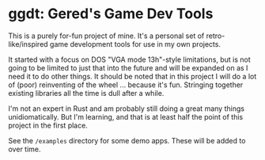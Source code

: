 # ggdt: Gered's Game Dev Tools

This is a purely for-fun project of mine. It's a personal set of retro-like/inspired game development tools for
use in my own projects.

It started with a focus on DOS "VGA mode 13h"-style limitations, but is not going to be limited to just that
into the future and will be expanded on as I need it to do other things. It should be noted that in this project I will 
do a lot of (poor) reinventing of the wheel ... because it's fun. Stringing together existing libraries all the time
is dull after a while.

I'm not an expert in Rust and am probably still doing a great many things unidiomatically. But I'm learning, and
that is at least half the point of this project in the first place.

See the `/examples` directory for some demo apps. These will be added to over time.
